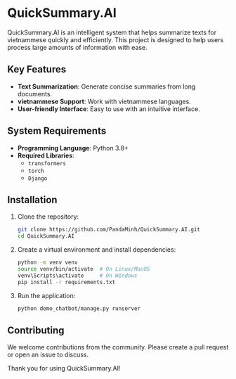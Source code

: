# QuickSummary.AI

QuickSummary.AI is an intelligent system that helps summarize texts for vietnammese quickly and efficiently. This project is designed to help users process large amounts of information with ease.

## Key Features

- **Text Summarization**: Generate concise summaries from long documents.
- **vietnammese Support**: Work with vietnammese languages.
- **User-friendly Interface**: Easy to use with an intuitive interface.

## System Requirements

- **Programming Language**: Python 3.8+
- **Required Libraries**:
    - `transformers`
    - `torch`
    - `Django`

## Installation

1. Clone the repository:
     ```bash
     git clone https://github.com/PandaMinh/QuickSummary.AI.git
     cd QuickSummary.AI
     ```

2. Create a virtual environment and install dependencies:
     ```bash
     python -m venv venv
     source venv/bin/activate  # On Linux/MacOS
     venv\Scripts\activate     # On Windows
     pip install -r requirements.txt
     ```

3. Run the application:
     ```bash
     python demo_chatbot/manage.py runserver 
     ```

## Contributing

We welcome contributions from the community. Please create a pull request or open an issue to discuss.


Thank you for using QuickSummary.AI!